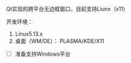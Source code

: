Qt实现的跨平台无边框窗口，目前支持Liunx（x11）

开发环境：
1. Linux5.13.x
2. 桌面（WM/DE）： PLASMA/KDE/X11

- [ ] 准备支持Windows平台